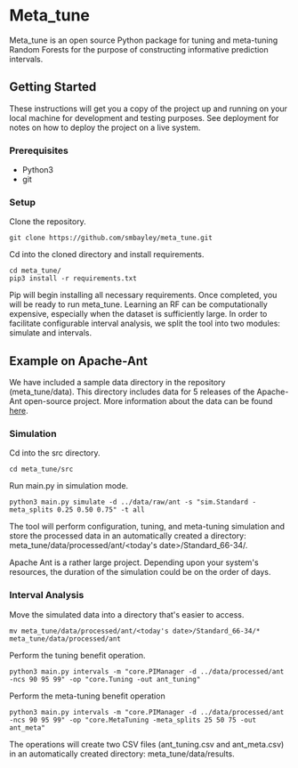 # Meta_tune

Meta_tune is an open source Python package for tuning and meta-tuning Random Forests for the purpose of constructing informative prediction intervals.

## Getting Started

These instructions will get you a copy of the project up and running on your local machine for development and testing purposes. See deployment for notes on how to deploy the project on a live system.

### Prerequisites

* Python3
* git


### Setup

Clone the repository.

```
git clone https://github.com/smbayley/meta_tune.git
```

Cd into the cloned directory and install requirements.

```
cd meta_tune/
pip3 install -r requirements.txt
```

Pip will begin installing all necessary requirements. Once completed, you will be ready to run meta_tune. Learning an RF can be computationally expensive, especially when the dataset is sufficiently large. In order to facilitate configurable interval analysis, we split the tool into two modules: simulate and intervals.  

## Example on Apache-Ant
We have included a sample data directory in the repository (meta_tune/data). This directory includes data for 5 releases of the Apache-Ant open-source project. More information about the data can be found [here](http://openscience.us/repo/defect/ck/ant.html). 

### Simulation
Cd into the src directory.

```
cd meta_tune/src
```

Run main.py in simulation mode.

```
python3 main.py simulate -d ../data/raw/ant -s "sim.Standard -meta_splits 0.25 0.50 0.75" -t all
```
The tool will perform configuration, tuning, and meta-tuning simulation and store the processed data in an automatically created a directory: meta_tune/data/processed/ant/<today's date>/Standard_66-34/. 

Apache Ant is a rather large project. Depending upon your system's resources, the duration of the simulation could be on the order of days. 

### Interval Analysis
Move the simulated data into a directory that's easier to access.

```
mv meta_tune/data/processed/ant/<today's date>/Standard_66-34/* meta_tune/data/processed/ant
```

Perform the tuning benefit operation.

```
python3 main.py intervals -m "core.PIManager -d ../data/processed/ant -ncs 90 95 99" -op "core.Tuning -out ant_tuning"
```

Perform the meta-tuning benefit operation

```
python3 main.py intervals -m "core.PIManager -d ../data/processed/ant -ncs 90 95 99" -op "core.MetaTuning -meta_splits 25 50 75 -out ant_meta"
```

The operations will create two CSV files (ant_tuning.csv and ant_meta.csv) in an automatically created directory: meta_tune/data/results.
